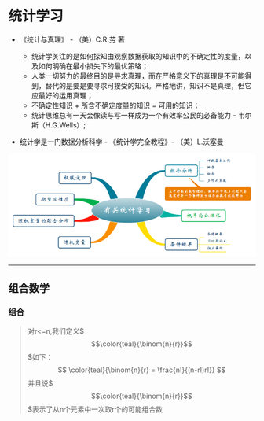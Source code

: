 # 统计学习 #

- 《统计与真理》 - （美）C.R.劳 著
	- 统计学关注的是如何探知由观察数据获取的知识中的不确定性的度量，以及如何明确在最小损失下的最优策略；
	- 人类一切努力的最终目的是寻求真理，而在严格意义下的真理是不可能得到，替代的是要是要寻求可接受的知识。严格地讲，知识不是真理，但它应最好的运用真理；
	- 不确定性知识 + 所含不确定度量的知识 = 可用的知识；
	- 统计思维总有一天会像读与写一样成为一个有效率公民的必备能力 - 韦尔斯（H.G.Wells）;

- 统计学是一门数据分析科学 - 《统计学完全教程》- （美）L.沃塞曼

![](有关统计学习.png)

---

## 组合数学 ##
### 组合 ###

> 对r<=n,我们定义$$$\color{teal}{\binom{n}{r}}$$$如下：
$$
\color{teal}{\binom{n}{r} = \frac{n!}{(n-r!)r!}}
$$
并且说$$$\color{teal}{\binom{n}{r}}$$$表示了从n个元素中一次取r个的可能组合数